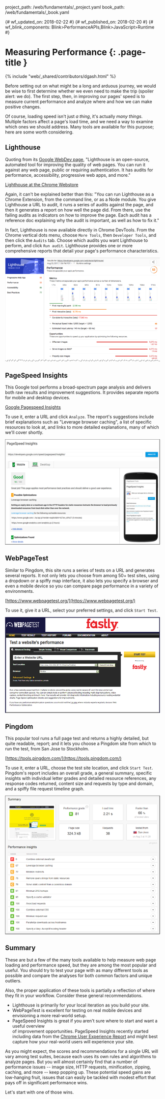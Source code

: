 project_path: /web/fundamentals/_project.yaml
book_path: /web/fundamentals/_book.yaml

{# wf_updated_on: 2018-02-22 #}
{# wf_published_on: 2018-02-20 #}
{# wf_blink_components: Blink>PerformanceAPIs,Blink>JavaScript>Runtime #}

# Measuring Performance {: .page-title }

{% include "web/_shared/contributors/dgash.html" %}

Before setting out on what might be a long and arduous journey, we would be wise to first 
determine whether we even need to make the trip (spoiler alert: we do). The first step, then, 
in improving our pages' speed is to measure current performance and analyze where and how we 
can make positive changes.

Of course, loading speed isn't just *a thing*, it's actually *many things*. Multiple factors 
affect a page's load time, and we need a way to examine which ones we should address. Many 
tools are available for this purpose; here are some worth considering.

## Lighthouse

Quoting from its [Google WebDev page](http://tinyurl.com/y9fxgxhm), 
"Lighthouse is an open-source, automated tool for improving the quality of web pages. You 
can run it against any web page, public or requiring authentication. It has audits for 
performance, accessibility, progressive web apps, and more." 

[Lighthouse at the Chrome Webstore](https://chrome.google.com/webstore/detail/lighthouse/blipmdconlkpinefehnmjammfjpmpbjk)

Again, it can't be explained better than this: "You can run Lighthouse as a Chrome Extension, 
from the command line, or as a Node module. You give Lighthouse a URL to audit, it runs a 
series of audits against the page, and then it generates a report on how well the page did. 
From there, use the failing audits as indicators on how to improve the page. Each audit has 
a reference doc explaining why the audit is important, as well as how to fix it."

In fact, Lighthouse is now available directly in Chrome DevTools. From the Chrome vertical 
dots menu, choose `More Tools`, then `Developer Tools`, and then click the `Audits` tab. 
Choose which audits you want Lighthouse to perform, and click `Run audit`. Lighthouse 
provides one or more comprehensive reports that detail your page's performance characteristics.

![Lighthouse](images/image_200.png)

## PageSpeed Insights

This Google tool performs a broad-spectrum page analysis and delivers both raw results and 
improvement suggestions. It provides separate reports for mobile and desktop devices.

[Google Pagespeed Insights](http://tinyurl.com/m65jex6)

To use it, enter a URL and click `Analyze`. The report's suggestions include brief 
explanations such as "Leverage browser caching", a list of specific resources to look at, 
and links to more detailed explanations, many of which we'll cover shortly. 

![PageSpeed Insights](images/image_201.png)

## WebPageTest

Similar to Pingdom, this site runs a series of tests on a URL and generates several reports. 
It not only lets you choose from among 50+ test sites, using a dropdown or a spiffy map 
interface, it also lets you specify a browser and even a mobile device so you can compare 
page performance in a variety of environments.

[https://www.webpagetest.org/](https://www.webpagetest.org/)

To use it, give it a URL, select your preferred settings, and click `Start Test`.

![WebPageTest](images/image_203.png)

## Pingdom

This popular tool runs a full page test and returns a highly detailed, but quite readable, 
report; and it lets you choose a Pingdom site from which to run the test, from San Jose 
to Stockholm.

[https://tools.pingdom.com/](https://tools.pingdom.com/)

To use it, enter a URL, choose the test site location, and click `Start Test`. Pingdom's 
report includes an overall grade, a general summary, specific insights with individual 
letter grades and detailed resource references, any response codes returned, content size 
and requests by type and domain, and a spiffy file request timeline graph.

![Pingdom](images/image_202.png)

## Summary

These are but a few of the many tools available to help measure web page loading and 
performance speed, but they are among the most popular and useful. You should try to test 
your page with as many different tools as possible and compare the analyses for both common 
factors and unique outliers.

Also, the proper application of these tools is partially a reflection of where they fit in 
your workflow. Consider these general recommendations.

 - Lighthouse is primarily for your local iteration as you build your site.
 - WebPageTest is excellent for testing on real mobile devices and envisioning a more 
 real-world setup.
 - PageSpeed Insights is great if you aren't sure where to start and want a useful overview  
 of improvement opportunities. PageSpeed Insights recently started including data from the 
 [Chrome User Experience Report](web/tools/chrome-user-experience-report/) 
 and might best capture how your real-world users will experience your site.

As you might expect, the scores and recommendations for a single URL will vary among test 
suites, because each uses its own rules and algorithms to analyze pages. But you will 
almost certainly find that a number of performance issues -- image size, HTTP requests, 
minification, zipping, caching, and more -- keep popping up. These potential speed gains 
are low-hanging fruit, issues that can easily be tackled with modest effort that pays off 
in significant performance wins.

Let's start with one of those wins.
